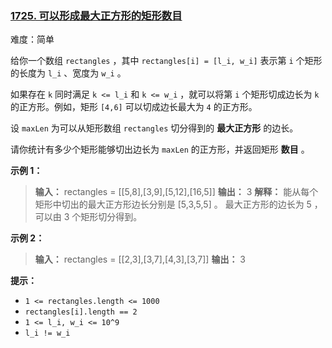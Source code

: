 ### [1725\. 可以形成最大正方形的矩形数目](https://leetcode.cn/problems/number-of-rectangles-that-can-form-the-largest-square/)

难度：简单

给你一个数组 `rectangles` ，其中 `rectangles[i] = [l_i, w_i]` 表示第 `i` 个矩形的长度为 `l_i` 、宽度为 `w_i` 。

如果存在 `k` 同时满足 `k <= l_i` 和 `k <= w_i` ，就可以将第 `i` 个矩形切成边长为 `k` 的正方形。例如，矩形 `[4,6]` 可以切成边长最大为 `4` 的正方形。

设 `maxLen` 为可以从矩形数组 `rectangles` 切分得到的 **最大正方形** 的边长。

请你统计有多少个矩形能够切出边长为 `maxLen` 的正方形，并返回矩形 **数目** 。

**示例 1：**

> **输入：** rectangles = \[[5,8],[3,9],[5,12],[16,5]]
> **输出：** 3
> **解释：** 能从每个矩形中切出的最大正方形边长分别是 [5,3,5,5] 。
最大正方形的边长为 5 ，可以由 3 个矩形切分得到。

**示例 2：**

> **输入：** rectangles = \[[2,3],[3,7],[4,3],[3,7]]
> **输出：** 3

**提示：**

-   `1 <= rectangles.length <= 1000`
-   `rectangles[i].length == 2`
-   `1 <= l_i, w_i <= 10^9`
-   `l_i != w_i`
